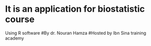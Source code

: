 # It is an application for biostatistic course
Using R software
#By dr. Nouran Hamza 
#Hosted by Ibn Sina training academy

